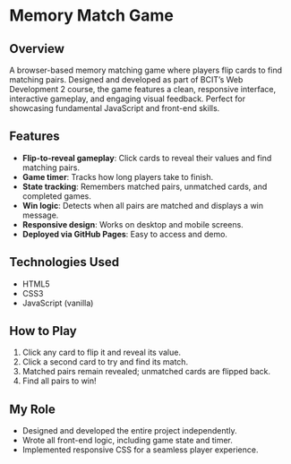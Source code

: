 # Memory Match Game

## Overview
A browser-based memory matching game where players flip cards to find matching pairs. Designed and developed as part of BCIT’s Web Development 2 course, the game features a clean, responsive interface, interactive gameplay, and engaging visual feedback. Perfect for showcasing fundamental JavaScript and front-end skills.

## Features
- **Flip-to-reveal gameplay**: Click cards to reveal their values and find matching pairs.
- **Game timer**: Tracks how long players take to finish.
- **State tracking**: Remembers matched pairs, unmatched cards, and completed games.
- **Win logic**: Detects when all pairs are matched and displays a win message.
- **Responsive design**: Works on desktop and mobile screens.
- **Deployed via GitHub Pages**: Easy to access and demo.

## Technologies Used
- HTML5
- CSS3
- JavaScript (vanilla)


## How to Play
1. Click any card to flip it and reveal its value.
2. Click a second card to try and find its match.
3. Matched pairs remain revealed; unmatched cards are flipped back.
4. Find all pairs to win!

## My Role
- Designed and developed the entire project independently.
- Wrote all front-end logic, including game state and timer.
- Implemented responsive CSS for a seamless player experience.

